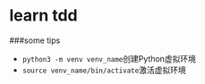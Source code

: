 # learn tdd

###some tips
* `python3 -m venv venv_name`创建Python虚拟环境
* `source venv_name/bin/activate`激活虚拟环境

